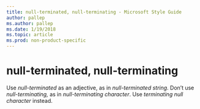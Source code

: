 ```yaml
---
title: null-terminated, null-terminating - Microsoft Style Guide
author: pallep
ms.author: pallep
ms.date: 1/19/2018
ms.topic: article
ms.prod: non-product-specific
---
```


# null-terminated, null-terminating

Use *null-terminated* as an adjective, as in *null-terminated string*. Don’t use *null-terminating,* as in *null-terminating character*. Use *terminating null character* instead.
